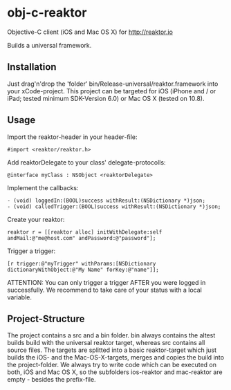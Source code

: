 obj-c-reaktor
==========

Objective-C client (iOS and Mac OS X) for http://reaktor.io

Builds a universal framework.

Installation
---------
Just drag'n'drop the 'folder' bin/Release-universal/reaktor.framework into your xCode-project. This project can be targeted for iOS (iPhone and / or iPad; tested minimum SDK-Version 6.0) or Mac OS X (tested on 10.8).

Usage
---------
Import the reaktor-header in your header-file: 

	#import <reaktor/reaktor.h>

Add reaktorDelegate to your class' delegate-protocolls: 

	@interface myClass : NSObject <reaktorDelegate>

Implement the callbacks:

	- (void) loggedIn:(BOOL)success withResult:(NSDictionary *)json;
	- (void) calledTrigger:(BOOL)success withResult:(NSDictionary *)json;

Create your reaktor: 

	reaktor r = [[reaktor alloc] initWithDelegate:self andMail:@"me@host.com" andPassword:@"password"];

Trigger a trigger: 

	[r trigger:@"myTrigger" withParams:[NSDictionary dictionaryWithObject:@"My Name" forKey:@"name"]];

ATTENTION: You can only trigger a trigger AFTER you were logged in successfully. We recommend to take care of your status with a local variable.

Project-Structure
---------

The project contains a src and a bin folder. bin always contains the altest builds build with the universal reaktor target, whereas src contains all source files.
The targets are splitted into a basic reaktor-target which just builds the iOS- and the Mac-OS-X-targets, merges and copies the build into the project-folder. We always try to write code which can be executed on both, iOS and Mac OS X, so the subfolders ios-reaktor and mac-reaktor are empty - besides the prefix-file.
